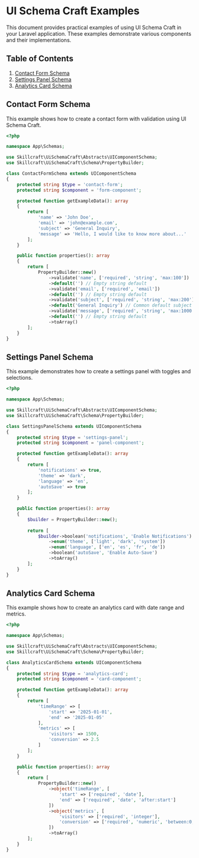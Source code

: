 # UI Schema Craft Examples

This document provides practical examples of using UI Schema Craft in your Laravel application. These examples demonstrate various components and their implementations.

## Table of Contents
1. [Contact Form Schema](#contact-form-schema)
2. [Settings Panel Schema](#settings-panel-schema)
3. [Analytics Card Schema](#analytics-card-schema)

## Contact Form Schema

This example shows how to create a contact form with validation using UI Schema Craft.

```php
<?php

namespace App\Schemas;

use Skillcraft\UiSchemaCraft\Abstracts\UIComponentSchema;
use Skillcraft\UiSchemaCraft\Schema\PropertyBuilder;

class ContactFormSchema extends UIComponentSchema
{
    protected string $type = 'contact-form';
    protected string $component = 'form-component';

    protected function getExampleData(): array
    {
        return [
            'name' => 'John Doe',
            'email' => 'john@example.com',
            'subject' => 'General Inquiry',
            'message' => 'Hello, I would like to know more about...'
        ];
    }

    public function properties(): array
    {
        return [
            PropertyBuilder::new()
                ->validate('name', ['required', 'string', 'max:100'])
                ->default('') // Empty string default
                ->validate('email', ['required', 'email'])
                ->default('') // Empty string default
                ->validate('subject', ['required', 'string', 'max:200'])
                ->default('General Inquiry') // Common default subject
                ->validate('message', ['required', 'string', 'max:1000'])
                ->default('') // Empty string default
                ->toArray()
        ];
    }
}
```

## Settings Panel Schema

This example demonstrates how to create a settings panel with toggles and selections.

```php
<?php

namespace App\Schemas;

use Skillcraft\UiSchemaCraft\Abstracts\UIComponentSchema;
use Skillcraft\UiSchemaCraft\Schema\PropertyBuilder;

class SettingsPanelSchema extends UIComponentSchema
{
    protected string $type = 'settings-panel';
    protected string $component = 'panel-component';

    protected function getExampleData(): array
    {
        return [
            'notifications' => true,
            'theme' => 'dark',
            'language' => 'en',
            'autoSave' => true
        ];
    }

    public function properties(): array
    {
        $builder = PropertyBuilder::new();
        
        return [
            $builder->boolean('notifications', 'Enable Notifications')
                ->enum('theme', ['light', 'dark', 'system'])
                ->enum('language', ['en', 'es', 'fr', 'de'])
                ->boolean('autoSave', 'Enable Auto-Save')
                ->toArray()
        ];
    }
}
```

## Analytics Card Schema
This example shows how to create an analytics card with date range and metrics.

```php
<?php

namespace App\Schemas;

use Skillcraft\UiSchemaCraft\Abstracts\UIComponentSchema;
use Skillcraft\UiSchemaCraft\Schema\PropertyBuilder;

class AnalyticsCardSchema extends UIComponentSchema
{
    protected string $type = 'analytics-card';
    protected string $component = 'card-component';

    protected function getExampleData(): array
    {
        return [
            'timeRange' => [
                'start' => '2025-01-01',
                'end' => '2025-01-05'
            ],
            'metrics' => [
                'visitors' => 1500,
                'conversion' => 2.5
            ]
        ];
    }

    public function properties(): array
    {
        return [
            PropertyBuilder::new()
                ->object('timeRange', [
                    'start' => ['required', 'date'],
                    'end' => ['required', 'date', 'after:start']
                ])
                ->object('metrics', [
                    'visitors' => ['required', 'integer'],
                    'conversion' => ['required', 'numeric', 'between:0,100']
                ])
                ->toArray()
        ];
    }
}
```